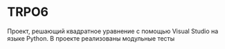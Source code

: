# TRPO6
Проект, решающий квадратное уравнение с помощью Visual Studio на языке Python.
В проекте реализованы модульные тесты

